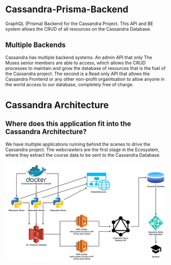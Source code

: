 # Cassandra-Prisma-Backend
GraphQL (Prisma) Backend for the Cassandra Project. This API and BE system allows the CRUD of all resources on the Cassandra Database.

## Multiple Backends
Cassandra has multiple backend systems. An admin API that only The Muses senior members are able to access, which allows the CRUD processes to maintain and grow the database of resources that is the fuel of the Cassandra project. The second is a Read only API that allows the Cassandra Frontend or any other non-profit organitsation to allow anyone in the world access to our database, completely free of charge.


# Cassandra Architecture
## Where does this application fit into the Cassandra Architecture?
We have multiple applications running behind the scenes to drive the Cassandra project. The webcrawlers are the first stage in the Ecosystem, where they extract the course data to be sent to the Cassandra Database.

![Cassandra Architecture](https://github.com/the-muses-ltd/Multithreaded-Webcrawler-Cassandra/blob/master/misc/Cassandra%20Architecture%20(2).jpg)
